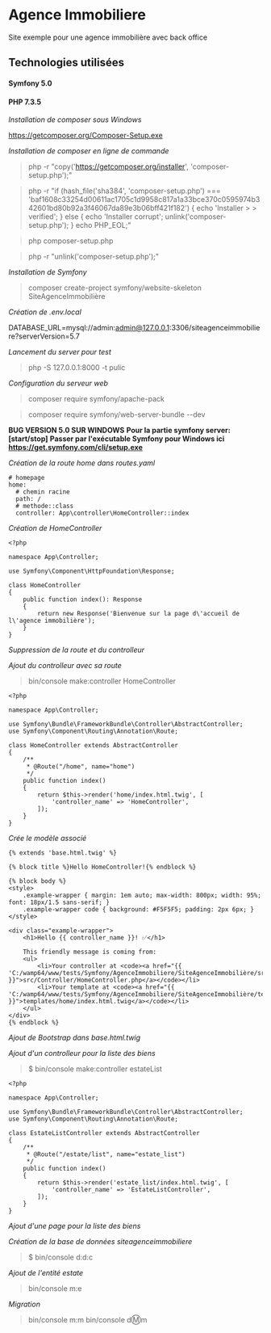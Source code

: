 # Agence Immobiliere

Site exemple pour une agence immobilière avec back office

## Technologies utilisées

#### Symfony 5.0
#### PHP 7.3.5

_Installation de composer sous Windows_

https://getcomposer.org/Composer-Setup.exe

_Installation de composer en ligne de commande_

> php -r "copy('https://getcomposer.org/installer', 'composer-setup.php');"

> php -r "if (hash_file('sha384', 'composer-setup.php') === 'baf1608c33254d00611ac1705c1d9958c817a1a33bce370c0595974b342601bd80b92a3f46067da89e3b06bff421f182') { echo 'Installer > > verified'; } else { echo 'Installer corrupt'; unlink('composer-setup.php'); } echo PHP_EOL;"

> php composer-setup.php

> php -r "unlink('composer-setup.php');"

_Installation de Symfony_

> composer create-project symfony/website-skeleton SiteAgenceImmobilière

_Création de .env.local_

DATABASE_URL=mysql://admin:admin@127.0.0.1:3306/siteagenceimmobiliere?serverVersion=5.7

_Lancement du server pour test_

> php -S 127.0.0.1:8000 -t pulic

_Configuration du serveur web_

> composer require symfony/apache-pack

> composer require symfony/web-server-bundle --dev

**BUG VERSION 5.0 SUR WINDOWS**
**Pour la partie symfony server:[start/stop]**
**Passer par l'exécutable Symfony pour Windows ici https://get.symfony.com/cli/setup.exe**

_Création de la route home dans routes.yaml_

```
# homepage
home:
  # chemin racine
  path: /
  # methode::class
  controller: App\controller\HomeController::index
```

_Création de HomeController_

```
<?php

namespace App\Controller;

use Symfony\Component\HttpFoundation\Response;

class HomeController
{
    public function index(): Response
    {
        return new Response('Bienvenue sur la page d\'accueil de l\'agence immobilière');
    }
}
```

_Suppression de la route et du controlleur_

_Ajout du controlleur avec sa route_

> bin/console make:controller HomeController

```
<?php

namespace App\Controller;

use Symfony\Bundle\FrameworkBundle\Controller\AbstractController;
use Symfony\Component\Routing\Annotation\Route;

class HomeController extends AbstractController
{
    /**
     * @Route("/home", name="home")
     */
    public function index()
    {
        return $this->render('home/index.html.twig', [
            'controller_name' => 'HomeController',
        ]);
    }
}
```

_Crée le modèle associé_

```
{% extends 'base.html.twig' %}

{% block title %}Hello HomeController!{% endblock %}

{% block body %}
<style>
    .example-wrapper { margin: 1em auto; max-width: 800px; width: 95%; font: 18px/1.5 sans-serif; }
    .example-wrapper code { background: #F5F5F5; padding: 2px 6px; }
</style>

<div class="example-wrapper">
    <h1>Hello {{ controller_name }}! ✅</h1>

    This friendly message is coming from:
    <ul>
        <li>Your controller at <code><a href="{{ 'C:/wamp64/www/tests/Symfony/AgenceImmobiliere/SiteAgenceImmobilière/src/Controller/HomeController.php'|file_link(0) }}">src/Controller/HomeController.php</a></code></li>
        <li>Your template at <code><a href="{{ 'C:/wamp64/www/tests/Symfony/AgenceImmobiliere/SiteAgenceImmobilière/templates/home/index.html.twig'|file_link(0) }}">templates/home/index.html.twig</a></code></li>
    </ul>
</div>
{% endblock %}
```

_Ajout de Bootstrap dans base.html.twig_

_Ajout d'un controlleur pour la liste des biens_

> $ bin/console make:controller estateList

```
<?php

namespace App\Controller;

use Symfony\Bundle\FrameworkBundle\Controller\AbstractController;
use Symfony\Component\Routing\Annotation\Route;

class EstateListController extends AbstractController
{
    /**
     * @Route("/estate/list", name="estate_list")
     */
    public function index()
    {
        return $this->render('estate_list/index.html.twig', [
            'controller_name' => 'EstateListController',
        ]);
    }
}
```
_Ajout d'une page pour la liste des biens_

_Création de la base de données siteagenceimmobiliere_

> $ bin/console d:d:c 

_Ajout de l'entité estate_

> bin/console m:e 

_Migration_

> bin/console m:m
> bin/console d:m:m